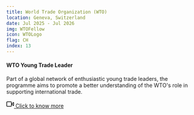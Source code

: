 ```yaml
---
title: World Trade Organization (WTO)
location: Geneva, Switzerland
date: Jul 2025 - Jul 2026
img: WTOFellow
icon: WTOLogo
flag: CH
index: 13
---
```


<h4 class="text-left text-[clamp(1.3rem,3vw,1.45rem)] text-black">WTO Young Trade Leader</h4>

<p class="prose">Part of a global network of enthusiastic young trade leaders, the programme aims to promote a better understanding of the WTO's role in supporting international trade.</p>

<a href="https://www.wto.org/english/news_e/news25_e/ytl_03jul25_e.htm" target="_blank" rel="noopener noreferrer" class="inline-block text-center border-2 border-main-green-dark bg-main-green hover:bg-main-green-dark text-white font-medium px-6 py-3 rounded-lg mt-4 transition-all duration-300 transform hover:scale-105 shadow-md hover:shadow-lg mx-auto max-w-[280px] w-full">
  <span class="flex items-center justify-center gap-2">
    <svg xmlns="http://www.w3.org/2000/svg" width="20" height="20" viewBox="0 0 24 24" fill="none" stroke="currentColor" stroke-width="2" stroke-linecap="round" stroke-linejoin="round">
      <polygon points="23 7 16 12 23 17 23 7"></polygon>
      <rect x="1" y="5" width="15" height="14" rx="2" ry="2"></rect>
    </svg>
    Click to know more
  </span>
</a>
